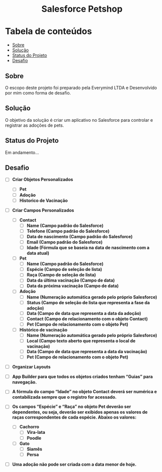 <h1 align="center">Salesforce Petshop</h1>

Tabela de conteúdos
====================
<!--ts-->
* [Sobre](#Sobre)
* [Solução](#Solução)
* [Status do Projeto](#StatusDoProjeto)
* [Desafio](#Desafio)
<!--te-->

<h2>Sobre</h2>
<p>O escopo deste projeto foi preparado pela Everymind LTDA e Desenvolvido por mim como forma de desafio.</p>

<h2>Solução</h2>
<p>O objetivo da solução é criar um aplicativo no Salesforce para controlar e registrar as
adoções de pets.</p>

<h2>Status do Projeto</h2>
<p>Em andamento...</p>

<h2>Desafio</h2>

- [ ] **Criar Objetos Personalizados**
    - [ ] **Pet**
    - [ ] **Adoção**
    - [ ] **Historico de Vacinação**

- [ ] **Criar Campos Personalizados**

    - [ ] **Contact**
        - [ ] **Name (Campo padrão do Salesforce)**
        - [ ] **Telefone (Campo padrão do Salesforce)**
        - [ ] **Data de nascimento (Campo padrão do Salesforce)**
        - [ ] **Email (Campo padrão do Salesforce)**
        - [ ] **Idade (Fórmula que se baseia na data de nascimento com a data atual)**

    - [ ] **Pet**
        - [ ] **Name (Campo padrão do Salesforce)**
        - [ ] **Espécie (Campo de seleção de lista)**
        - [ ] **Raça (Campo de seleção de lista)**
        - [ ] **Data da última vacinação (Campo de data)**
        - [ ] **Data da próxima vacinação (Campo de data)**

    - [ ] **Adoção**
        - [ ] **Name (Numeração automática gerado pelo próprio Salesforce)**
        - [ ] **Status (Campo de seleção de lista que representa a fase da adoção)**
        - [ ] **Data (Campo de data que representa a data da adoção)**
        - [ ] **Contact (Campo de relacionamento com o objeto Contact)**
        - [ ] **Pet (Campo de relacionamento com o objeto Pet)**

    - [ ] **Histórico de vacinação**
        - [ ] **Name (Numeração automática gerado pelo próprio Salesforce)**
        - [ ] **Local (Campo texto aberto que representa o local de vacinação)**
        - [ ] **Data (Campo de data que representa a data da vacinação)**
        - [ ] **Pet (Campo de relacionamento com o objeto Pet)**

- [ ] **Organizar Layouts**

- [ ] **App Builder para que todos os objetos criados tenham “Guias” para navegação.**

- [ ] **A fórmula do campo “Idade” no objeto Contact deverá ser numérica e contabilizada sempre que o registro for acessado.**

- [ ] **Os campos “Espécie” e “Raça” no objeto Pet deverão ser dependentes, ou seja, deverão ser exibidos apenas os valores de raças correspondentes de cada espécie. Abaixo os valores:**
    - [ ] **Cachorro**
        - [ ] **Vira-lata**
        - [ ] **Poodle**

    - [ ] **Gato**
        - [ ] **Siamês**
        - [ ] **Persa**

- [ ] **Uma adoção não pode ser criada com a data menor de hoje.**




